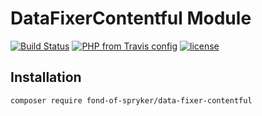 # DataFixerContentful Module
[![Build Status](https://travis-ci.org/fond-of/spryker-data-fixer-contentful.svg?branch=master)](https://travis-ci.org/fond-of/spryker-data-fixer-contentful)
[![PHP from Travis config](https://img.shields.io/travis/php-v/symfony/symfony.svg)](https://php.net/)
[![license](https://img.shields.io/github/license/mashape/apistatus.svg)](https://packagist.org/packages/fond-of-spryker/data-fixer-contentful)

## Installation

```
composer require fond-of-spryker/data-fixer-contentful
```
